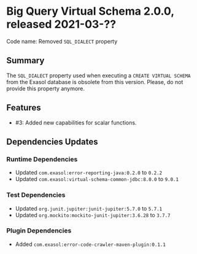 # Big Query Virtual Schema 2.0.0, released 2021-03-??

Code name: Removed `SQL_DIALECT` property

## Summary

The `SQL_DIALECT` property used when executing a `CREATE VIRTUAL SCHEMA` from the Exasol database is obsolete from this version. Please, do not provide this property anymore.

## Features

* #3: Added new capabilities for scalar functions.

## Dependencies Updates

### Runtime Dependencies

* Updated `com.exasol:error-reporting-java:0.2.0` to `0.2.2`
* Updated `com.exasol:virtual-schema-common-jdbc:8.0.0` to `9.0.1`

### Test Dependencies

* Updated `org.junit.jupiter:junit-jupiter:5.7.0` to `5.7.1`
* Updated `org.mockito:mockito-junit-jupiter:3.6.28` to `3.7.7`

### Plugin Dependencies

* Added `com.exasol:error-code-crawler-maven-plugin:0.1.1`